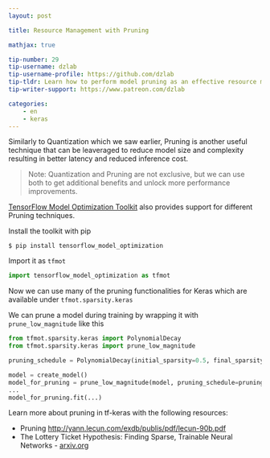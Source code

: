 ```yaml
---
layout: post

title: Resource Management with Pruning

mathjax: true

tip-number: 29
tip-username: dzlab
tip-username-profile: https://github.com/dzlab
tip-tldr: Learn how to perform model pruning as an effective resource management technique.
tip-writer-support: https://www.patreon.com/dzlab

categories:
    - en
    - keras
---
```


Similarly to Quantization which we saw earlier, Pruning is another useful technique that can be leaveraged to reduce model size and complexity resulting in better latency and reduced inference cost.

> Note: Quantization and Pruning are not exclusive, but we can use both to get additional benefits and unlock more performance improvements.

[TensorFlow Model Optimization Toolkit](https://www.tensorflow.org/model_optimization) also provides support for different Pruning techniques.

Install the toolkit with pip
```
$ pip install tensorflow_model_optimization
```

Import it as `tfmot`
```python
import tensorflow_model_optimization as tfmot
```

Now we can use many of the pruning functionalities for Keras which are available under `tfmot.sparsity.keras`

We can prune a model during training by wrapping it with `prune_low_magnitude` like this

```python
from tfmot.sparsity.keras import PolynomialDecay
from tfmot.sparsity.keras import prune_low_magnitude

pruning_schedule = PolynomialDecay(initial_sparsity=0.5, final_sparsity=0.8, begin_step=2000, end_step=4000)

model = create_model()
model_for_pruning = prune_low_magnitude(model, pruning_schedule=pruning_schedule)
...
model_for_pruning.fit(...)
```

Learn more about pruning in tf-keras with the following resources:
- Pruning http://yann.lecun.com/exdb/publis/pdf/lecun-90b.pdf
- The Lottery Ticket Hypothesis: Finding Sparse, Trainable Neural Networks - [arxiv.org](https://arxiv.org/abs/1803.03635)